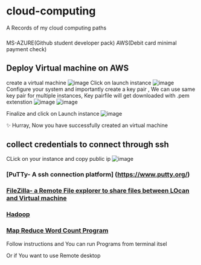 # cloud-computing
A Records of my cloud computing paths

###
MS-AZURE(Github student developer pack)
AWS(Debit card minimal payment check)




## Deploy Virtual machine on AWS

create a virtual machine
![image](https://user-images.githubusercontent.com/72144717/204780389-a7e7c3ec-c29c-42a7-a16e-45430f12778e.png)
Click on launch instance
![image](https://user-images.githubusercontent.com/72144717/204780593-596d07b0-8d4c-45ac-91e6-93ccf01c80d6.png)
Configure your system and importantly create a key pair , We can use same key pair for multiple instances, Key pairfile will get downloaded with .pem extenstion
![image](https://user-images.githubusercontent.com/72144717/204780837-f62cf082-de81-44c3-bdd6-9b2f9f4d2fec.png)
![image](https://user-images.githubusercontent.com/72144717/204782544-e8eacca4-dc10-4f25-be47-16c1aebb07dc.png)

Finalize and click on Launch instance
![image](https://user-images.githubusercontent.com/72144717/204781300-31767598-3736-4cd5-8a35-9b1395aadc87.png)

✨ Hurray, Now you have successfully created an virtual machine

## collect credentials to connect through ssh

CLick on your instance and copy public ip 
![image](https://user-images.githubusercontent.com/72144717/204781632-0a558e1c-9abe-443a-9a4d-24791a44907e.png)

### [PuTTy- A ssh connection platform] (https://www.putty.org/)
### [FileZilla- a Remote File explorer to share files between LOcan and Virtual machine](https://filezilla-project.org/)

### [Hadoop](https://www.digitalocean.com/community/tutorials/how-to-install-hadoop-in-stand-alone-mode-on-ubuntu-20-04)
### [Map Reduce Word Count Program](https://hadoop.apache.org/docs/stable/hadoop-mapreduce-client/hadoop-mapreduce-client-core/MapReduceTutorial.html)

Follow instructions and You can run Programs from terminal itsel

Or if You want to use Remote desktop 
